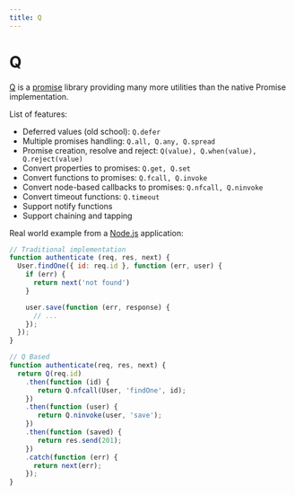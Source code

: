 ```yaml
---
title: Q
---
```


# Q

[Q](http://documentup.com/kriskowal/q/) is a [promise](/_glossary/PROMISE.md) library providing many more utilities than the native Promise implementation.

List of features:

- Deferred values (old school): `Q.defer`
- Multiple promises handling: `Q.all, Q.any, Q.spread`
- Promise creation, resolve and reject: `Q(value), Q.when(value), Q.reject(value)`
- Convert properties to promises: `Q.get, Q.set`
- Convert functions to promises: `Q.fcall, Q.invoke`
- Convert node-based callbacks to promises: `Q.nfcall, Q.ninvoke`
- Convert timeout functions: `Q.timeout`
- Support notify functions
- Support chaining and tapping

Real world example from a [Node.js](/_glossary/NODEJS.md) application:

```js
// Traditional implementation
function authenticate (req, res, next) {
  User.findOne({ id: req.id }, function (err, user) {
    if (err) {
      return next('not found')
    }

    user.save(function (err, response) {
      // ...
    });
  });
}

// Q Based
function authenticate(req, res, next) {
  return Q(req.id)
    .then(function (id) {
       return Q.nfcall(User, 'findOne', id);
    })
    .then(function (user) {
       return Q.ninvoke(user, 'save');
    })
    .then(function (saved) {
       return res.send(201);
    })
    .catch(function (err) {
      return next(err);
    });
}
```
